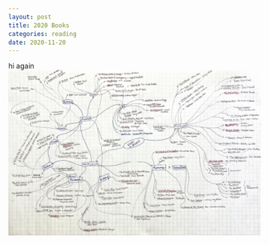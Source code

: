 ```yaml
---
layout: post
title: 2020 Books
categories: reading
date: 2020-11-20
---
```

hi again
<img src="./assets/books_mindmap.jpg" width=800>
